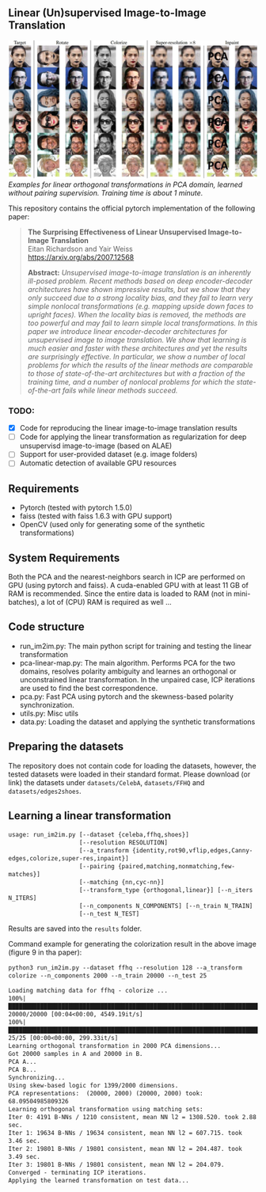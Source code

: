 ## Linear (Un)supervised Image-to-Image Translation

![Teaser image](./figures/lin-results.jpg)
*Examples for linear orthogonal transformations in PCA domain, learned without pairing supervision. Training time is about 1 minute.*

This repository contains the official pytorch implementation of the following paper:

> **The Surprising Effectiveness of Linear Unsupervised Image-to-Image Translation**<br>
> Eitan Richardson and Yair Weiss<br>
> https://arxiv.org/abs/2007.12568
>
> **Abstract:** *Unsupervised image-to-image translation is an inherently ill-posed problem. Recent methods based on deep encoder-decoder architectures have shown impressive results, but we show that they only succeed due to a strong locality bias, and they fail to learn very simple nonlocal transformations (e.g. mapping upside down faces to upright faces). When the locality bias is removed, the methods are too powerful and may fail to learn simple local transformations. In this paper we introduce linear encoder-decoder architectures for unsupervised image to image translation. We show that learning is much easier and faster with these architectures and yet the results are surprisingly effective. In particular, we show a number of local problems for which the results of the linear methods are comparable to those of state-of-the-art architectures but with a fraction of the training time, and a number of nonlocal problems for which the state-of-the-art fails while linear methods succeed.*

### TODO:
- [X] Code for reproducing the linear image-to-image translation results
- [ ] Code for applying the linear transformation as regularization for deep unsupervisd image-to-image (based on ALAE)
- [ ] Support for user-provided dataset (e.g. image folders)
- [ ] Automatic detection of available GPU resources

## Requirements

* Pytorch (tested with pytorch 1.5.0)
* faiss (tested with faiss 1.6.3 with GPU support)
* OpenCV (used only for generating some of the synthetic transformations)

## System Requirements

Both the PCA and the nearest-neighbors search in ICP are performed on GPU (using pytorch and faiss).
A cuda-enabled GPU with at least 11 GB of RAM is recommended.
Since the entire data is loaded to RAM (not in mini-batches), a lot of (CPU) RAM is required as well ...

## Code structure

* run_im2im.py: The main python script for training and testing the linear transformation
* pca-linear-map.py: The main algorithm. Performs PCA for the two domains, resolves polarity ambiguity and learnes an orthogonal or unconstrained linear transformation. In the unpaired case, ICP iterations are used to find the best correspondence.
* pca.py: Fast PCA using pytorch and the skewness-based polarity synchronization.
* utils.py: Misc utils
* data.py: Loading the dataset and applying the synthetic transformations

## Preparing the datasets

The repository does not contain code for loading the datasets, however, the tested datasets were loaded in their standard format.
Please download (or link) the datasets under `datasets/CelebA`, `datasets/FFHQ` and `datasets/edges2shoes`.

## Learning a linear transformation

```
usage: run_im2im.py [--dataset {celeba,ffhq,shoes}]
                    [--resolution RESOLUTION]
                    [--a_transform {identity,rot90,vflip,edges,Canny-edges,colorize,super-res,inpaint}]
                    [--pairing {paired,matching,nonmatching,few-matches}]
                    [--matching {nn,cyc-nn}]
                    [--transform_type {orthogonal,linear}] [--n_iters N_ITERS]
                    [--n_components N_COMPONENTS] [--n_train N_TRAIN]
                    [--n_test N_TEST]
```

Results are saved into the `results` folder.

Command example for generating the colorization result in the above image (figure 9 in tha paper):

```
python3 run_im2im.py --dataset ffhq --resolution 128 --a_transform colorize --n_components 2000 --n_train 20000 --n_test 25
```
```
Loading matching data for ffhq - colorize ...
100%|██████████████████████████████████████████████████████████████████████████| 20000/20000 [00:04<00:00, 4549.19it/s]
100%|█████████████████████████████████████████████████████████████████████████████████| 25/25 [00:00<00:00, 299.33it/s]
Learning orthogonal transformation in 2000 PCA dimensions...
Got 20000 samples in A and 20000 in B.
PCA A...
PCA B...
Synchronizing...
Using skew-based logic for 1399/2000 dimensions.
PCA representations:  (20000, 2000) (20000, 2000) took: 68.09504985809326
Learning orthogonal transformation using matching sets:
Iter 0: 4191 B-NNs / 1210 consistent, mean NN l2 = 1308.520. took 2.88 sec.
Iter 1: 19634 B-NNs / 19634 consistent, mean NN l2 = 607.715. took 3.46 sec.
Iter 2: 19801 B-NNs / 19801 consistent, mean NN l2 = 204.487. took 3.49 sec.
Iter 3: 19801 B-NNs / 19801 consistent, mean NN l2 = 204.079. Converged - terminating ICP iterations.
Applying the learned transformation on test data...
```
